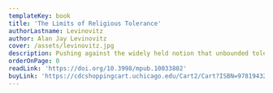 ```yaml
---
templateKey: book
title: 'The Limits of Religious Tolerance'
authorLastname: Levinovitz
author: Alan Jay Levinovitz
cover: /assets/levinovitz.jpg
description: Pushing against the widely held notion that unbounded tolerance should be accorded to claims forwarded on the basis of religious belief in a society increasingly characterized by religious pluralism.
orderOnPage: 0
readLink: 'https://doi.org/10.3998/mpub.10033802'
buyLink: 'https://cdcshoppingcart.uchicago.edu/Cart2/Cart?ISBN=9781943208043&PRESS=amherst'
---
```

